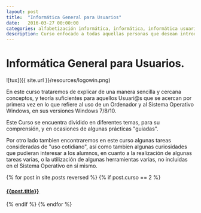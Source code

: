 ```yaml
---
layout: post
title:  "Informática General para Usuarios"
date:   2016-03-27 00:00:00
categories: alfabetización informática, informática, informática usuario, curso de informática, windows 7
description: Curso enfocado a todas aquellas personas que desean introducirse al Uso de un Ordenador bajo Windows 7/8/10, así como para aquellos que deseen refrescar conocimientos, etc.
---
```

# Informática General para Usuarios.

![tux]({{ site.url }}/resources/logowin.png)

En este curso trataremos de explicar de una manera sencilla y cercana conceptos, y teoría suficientes para aquellos Usuari@s que se acercan por primera vez en lo que refiere al uso de un Ordenador y al Sistema Operativo Windows, en sus versiones Windows 7/8/10.

Este Curso se encuentra dividido en diferentes temas, para su comprensión, y en ocasiones de algunas prácticas "guiadas".

Por otro lado tambien encontraremos en este curso algunas tareas consideradas de "uso cotidiano", así como tambien algunas curiosidades que pudieran interesar a los alumnos, en cuanto a la realización de algunas tareas varias, o la utilización de algunas herramientas varias, no incluidas en el Sistema Operativo en sí mismo.

{% for post in site.posts reversed %}
    	{% if post.curso == 2 %}
#### [{{post.title}}]({{post.url}})
 {% endif %}
 {% endfor %} 
